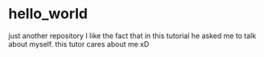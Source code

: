 # hello_world
just another repository
I like the fact that in this tutorial he asked me to talk about myself. this tutor cares about me xD
